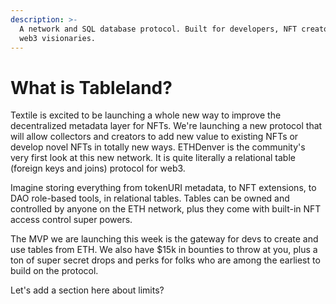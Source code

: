 ```yaml
---
description: >-
  A network and SQL database protocol. Built for developers, NFT creators, and
  web3 visionaries.
---
```


# What is Tableland?

Textile is excited to be launching a whole new way to improve the decentralized metadata layer for NFTs. We're launching a new protocol that will allow collectors and creators to add new value to existing NFTs or develop novel NFTs in totally new ways. ETHDenver is the community's very first look at this new network. It is quite literally a relational table (foreign keys and joins) protocol for web3.

Imagine storing everything from tokenURI metadata, to NFT extensions, to DAO role-based tools, in relational tables. Tables can be owned and controlled by anyone on the ETH network, plus they come with built-in NFT access control super powers.

The MVP we are launching this week is the gateway for devs to create and use tables from ETH. We also have $15k in bounties to throw at you, plus a ton of super secret drops and perks for folks who are among the earliest to build on the protocol.



Let's add a section here about limits?

